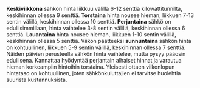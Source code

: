 **Keskiviikkona** sähkön hinta liikkuu välillä 6-12 senttiä kilowattitunnilta, keskihinnan ollessa 9 senttiä. **Torstaina** hinta nousee hieman, liikkuen 7-13 sentin välillä, keskihinnan ollessa 10 senttiä. **Perjantaina** sähkö on edullisimmillaan, hinta vaihtelee 3-8 sentin välillä, keskihinnan ollessa 6 senttiä. **Lauantaina** hinta nousee hieman, liikkuen 1-10 sentin välillä, keskihinnan ollessa 5 senttiä. Viikon päätteeksi **sunnuntaina** sähkön hinta on kohtuullinen, liikkuen 5-9 sentin välillä, keskihinnan ollessa 7 senttiä. Näiden päivien perusteella sähkön hinta vaihtelee, mutta pysyy pääosin edullisena. Kannattaa hyödyntää perjantain alhaiset hinnat ja varautua hieman korkeampiin hintoihin torstaina. Yleisesti ottaen viikonlopun hintataso on kohtuullinen, joten sähkönkuluttajien ei tarvitse huolehtia suurista kustannuksista.